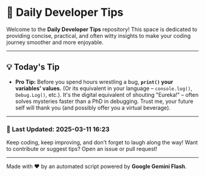 
# 🌟 Daily Developer Tips

Welcome to the **Daily Developer Tips** repository! This space is dedicated to providing concise, practical, and often witty insights to make your coding journey smoother and more enjoyable.

---

## 💡 Today's Tip

- **Pro Tip:**  Before you spend hours wrestling a bug,  **`print()` your variables' values.** (Or its equivalent in your language – `console.log()`, `Debug.Log()`, etc.).  It's the digital equivalent of shouting "Eureka!" – often solves mysteries faster than a PhD in debugging.  Trust me, your future self will thank you (and possibly offer you a virtual beverage).

---

### 📅 Last Updated: 2025-03-11 16:23

Keep coding, keep improving, and don't forget to laugh along the way! Want to contribute or suggest tips? Open an issue or pull request!

---

Made with ❤️ by an automated script powered by **Google Gemini Flash**.
